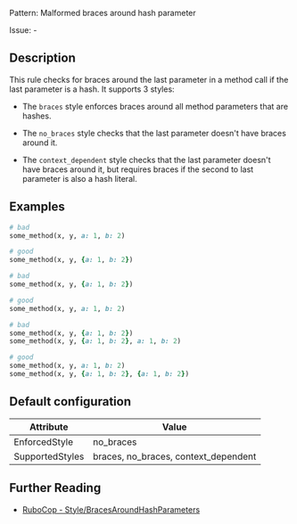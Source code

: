 Pattern: Malformed braces around hash parameter

Issue: -

## Description

This rule checks for braces around the last parameter in a method call if the last parameter is a hash. It supports 3 styles:

* The `braces` style enforces braces around all method
parameters that are hashes.

* The `no_braces` style checks that the last parameter doesn't
have braces around it.

* The `context_dependent` style checks that the last parameter
doesn't have braces around it, but requires braces if the
second to last parameter is also a hash literal.

## Examples

```ruby
# bad
some_method(x, y, a: 1, b: 2)

# good
some_method(x, y, {a: 1, b: 2})
```
```ruby
# bad
some_method(x, y, {a: 1, b: 2})

# good
some_method(x, y, a: 1, b: 2)
```
```ruby
# bad
some_method(x, y, {a: 1, b: 2})
some_method(x, y, {a: 1, b: 2}, a: 1, b: 2)

# good
some_method(x, y, a: 1, b: 2)
some_method(x, y, {a: 1, b: 2}, {a: 1, b: 2})
```

## Default configuration

Attribute | Value
--- | ---
EnforcedStyle | no_braces
SupportedStyles | braces, no_braces, context_dependent

## Further Reading

* [RuboCop - Style/BracesAroundHashParameters](https://rubocop.readthedocs.io/en/latest/cops_style/#stylebracesaroundhashparameters)
